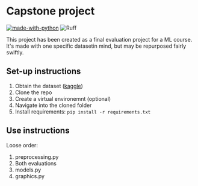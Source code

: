 # Capstone project

[![made-with-python](https://img.shields.io/badge/Made%20with-Python-1f425f.svg)](https://www.python.org/) 
<img alt="Ruff" src="https://img.shields.io/endpoint?url=https://raw.githubusercontent.com/charliermarsh/ruff/main/assets/badge/v2.json">

This project has been created as a final evaluation project for a ML course. It's made with one specific datasetin mind, but may be repurposed fairly swiftly.

## Set-up instructions

1. Obtain the dataset ([kaggle](https://www.kaggle.com/datasets/osmondltl/fsae-michigan-results))
2. Clone the repo
3. Create a virtual environemnt (optional)
4. Navigate into the cloned folder
5. Install requirements: `pip install -r requirements.txt`

## Use instructions

Loose order:

1. preprocessing.py
2. Both evaluations
3. models.py
4. graphics.py